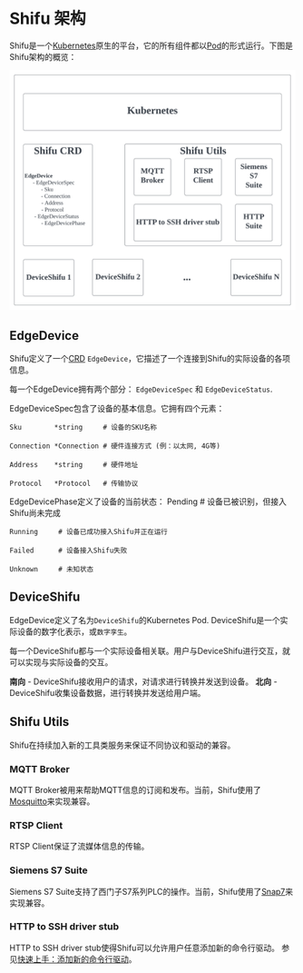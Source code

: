 # Shifu 架构
Shifu是一个[Kubernetes](https://kubernetes.io/)原生的平台，它的所有组件都以[Pod](https://kubernetes.io/docs/concepts/workloads/pods/)的形式运行。下图是Shifu架构的概览：

![Overall_Architecture](./overall_architecture.svg)

## EdgeDevice
Shifu定义了一个[CRD](https://kubernetes.io/docs/tasks/extend-kubernetes/custom-resources/custom-resource-definitions/) `EdgeDevice`，它描述了一个连接到Shifu的实际设备的各项信息。

每一个EdgeDevice拥有两个部分：
`EdgeDeviceSpec` 和 `EdgeDeviceStatus`.

EdgeDeviceSpec包含了设备的基本信息。它拥有四个元素：

	Sku        *string     # 设备的SKU名称

	Connection *Connection # 硬件连接方式 (例：以太网, 4G等)

	Address    *string     # 硬件地址

	Protocol   *Protocol   # 传输协议

EdgeDevicePhase定义了设备的当前状态：
    Pending     # 设备已被识别，但接入Shifu尚未完成

    Running     # 设备已成功接入Shifu并正在运行

    Failed      # 设备接入Shifu失败

    Unknown     # 未知状态

## DeviceShifu
EdgeDevice定义了名为`DeviceShifu`的Kubernetes Pod. DeviceShifu是一个实际设备的数字化表示，或`数字孪生`。

每一个DeviceShifu都与一个实际设备相关联。用户与DeviceShifu进行交互，就可以实现与实际设备的交互。

**南向** - DeviceShifu接收用户的请求，对请求进行转换并发送到设备。
**北向** - DeviceShifu收集设备数据，进行转换并发送给用户端。

## Shifu Utils
Shifu在持续加入新的工具类服务来保证不同协议和驱动的兼容。

### MQTT Broker
MQTT Broker被用来帮助MQTT信息的订阅和发布。当前，Shifu使用了[Mosquitto](https://mosquitto.org/)来实现兼容。

### RTSP Client
RTSP Client保证了流媒体信息的传输。

### Siemens S7 Suite
Siemens S7 Suite支持了西门子S7系列PLC的操作。当前，Shifu使用了[Snap7](http://snap7.sourceforge.net/)来实现兼容。

### HTTP to SSH driver stub
HTTP to SSH driver stub使得Shifu可以允许用户任意添加新的命令行驱动。 参见[快速上手：添加新的命令行驱动](./getting_started_add_new_commandline_driver.md)。